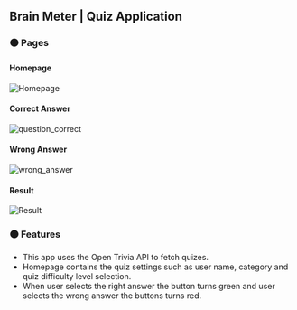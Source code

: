 ## Brain Meter | Quiz Application
### :orange_circle: Pages
#### Homepage

![Homepage](https://user-images.githubusercontent.com/74035623/172040080-2ca0979c-4f4e-4d0e-b9c2-4701afc7d4e2.png)

#### Correct Answer

![question_correct](https://user-images.githubusercontent.com/74035623/172040099-b50e3d83-56b1-428e-9d48-960aad87aa2b.png)

#### Wrong Answer

![wrong_answer](https://user-images.githubusercontent.com/74035623/172040111-e18b68b0-b9ae-4c6a-b7d8-2392b69979d9.png)

#### Result

![Result](https://user-images.githubusercontent.com/74035623/172040114-a8dc79c1-d8f8-48f1-b5a7-0c8d8945779b.png)

### :orange_circle: Features
- This app uses the Open Trivia API to fetch quizes.
- Homepage contains the quiz settings such as user name, category and quiz difficulty level selection.
- When user selects the right answer the button turns green and user selects the wrong answer the buttons turns red.
